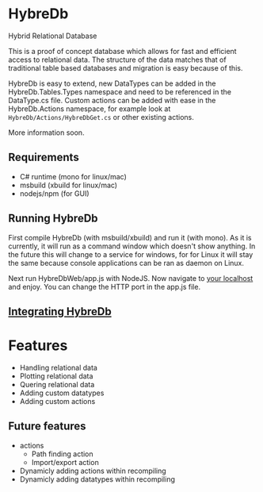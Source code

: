 # HybreDb
Hybrid Relational Database

This is a proof of concept database which allows for fast and efficient access to relational data. The structure of the data matches that of traditional table based databases and migration is easy because of this.

HybreDb is easy to extend, new DataTypes can be added in the HybreDb.Tables.Types namespace and need to be referenced in the DataType.cs file.
Custom actions can be added with ease in the HybreDb.Actions namespace, for example look at `HybreDb/Actions/HybreDbGet.cs` or other existing actions.

More information soon.

## Requirements
 - C# runtime (mono for linux/mac)
 - msbuild (xbuild for linux/mac)
 - nodejs/npm (for GUI)

## Running HybreDb
First compile HybreDb (with msbuild/xbuild) and run it (with mono). As it is currently, it will run as a command window which doesn't show anything. In the future this will change to a service for windows, for for Linux it will stay the same because console applications can be ran as daemon on Linux.

Next run HybreDbWeb/app.js with NodeJS. Now navigate to [your localhost](http://localhost/) and enjoy. You can change the HTTP port in the app.js file.

## [Integrating HybreDb](../wiki/hybreDbComm)


# Features
 - Handling relational data
 - Plotting relational data
 - Quering relational data
 - Adding custom datatypes
 - Adding custom actions

## Future features
 - actions
   - Path finding action
   - Import/export action
 - Dynamicly adding actions within recompiling
 - Dynamicly adding datatypes within recompiling